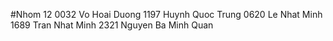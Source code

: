 ﻿#Nhom 12
 0032 Vo Hoai Duong
 1197 Huynh Quoc Trung
 0620 Le Nhat Minh
 1689 Tran Nhat Minh
 2321 Nguyen Ba Minh Quan
